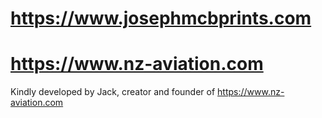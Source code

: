 # https://www.josephmcbprints.com
# https://www.nz-aviation.com
Kindly developed by Jack, creator and founder of https://www.nz-aviation.com 